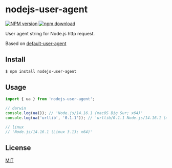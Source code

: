 nodejs-user-agent
=======

[![NPM version][npm-image]][npm-url]
[![npm download][download-image]][download-url]

[npm-image]: https://img.shields.io/npm/v/nodejs-user-agent.svg?style=flat-square
[npm-url]: https://npmjs.org/package/nodejs-user-agent
[download-image]: https://img.shields.io/npm/dm/nodejs-user-agent.svg?style=flat-square
[download-url]: https://npmjs.org/package/nodejs-user-agent

User agent string for Node.js http request.

Based on [default-user-agent](https://github.com/node-modules/default-user-agent)

## Install

```bash
$ npm install nodejs-user-agent
```

## Usage

```js
import { ua } from 'nodejs-user-agent';

// darwin
console.log(ua()); // 'Node.js/14.16.1 (macOS Big Sur; x64)'
console.log(ua('urllib', '0.1.1')); // 'urllib/0.1.1 Node.js/14.16.1 (macOS Big Sur; x64)'

// linux
// 'Node.js/14.16.1 (Linux 3.13; x64)'
```

## License

[MIT](LICENSE.txt)
